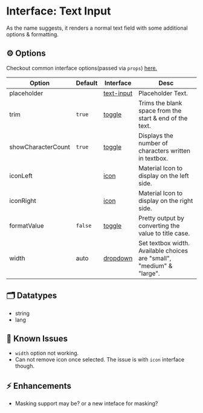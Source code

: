 # Interface: Text Input

As the name suggests, it renders a normal text field with some additional options & formatting.

## ⚙️ Options

Checkout common interface options(passed via `props`) [here.](../README.md)

| Option             | Default | Interface      | Desc                                                                  |
| ------------------ | ------- | -------------- | --------------------------------------------------------------------- |
| placeholder        |         | [text-input]() | Placeholder Text.                                                     |
| trim               | `true`  | [toggle]()     | Trims the blank space from the start & end of the text.               |
| showCharacterCount | `true`  | [toggle]()     | Displays the number of characters written in textbox.                 |
| iconLeft           |         | [icon]()       | Material Icon to display on the left side.                            |
| iconRight          |         | [icon]()       | Material Icon to display on the right side.                           |
| formatValue        | `false` | [toggle]()     | Pretty output by converting the value to title case.                  |
| width              | auto    | [dropdown]()   | Set textbox width. Available choices are "small", "medium" & "large". |

## 🗂️ Datatypes

- string
- lang

## 🚧 Known Issues

- `width` option not working.
- Can not remove icon once selected. The issue is with `icon` interface though.

## ⚡ Enhancements

- Masking support may be? or a new inteface for masking?
